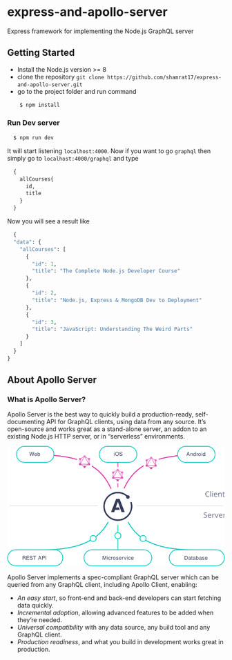 # express-and-apollo-server
Express framework for implementing the Node.js GraphQL server 

## Getting Started
- Install the Node.js version >= 8
- clone the repository `git clone https://github.com/shamrat17/express-and-apollo-server.git`
- go to the project folder and run command
```bash
    $ npm install
```
### Run Dev server
```bash
  $ npm run dev
```
It will start listening `localhost:4000`. Now if you want to go `graphql` then simply go to `localhost:4000/graphql` and type

```graphql
  {
    allCourses{
      id,
      title
    }
  }
```
Now you will see a result like 
```graphql
  {
  "data": {
    "allCourses": [
      {
        "id": 1,
        "title": "The Complete Node.js Developer Course"
      },
      {
        "id": 2,
        "title": "Node.js, Express & MongoDB Dev to Deployment"
      },
      {
        "id": 3,
        "title": "JavaScript: Understanding The Weird Parts"
      }
    ]
  }
}
```

## About Apollo Server
### What is Apollo Server?
Apollo Server is the best way to quickly build a production-ready, self-documenting API for GraphQL clients, using data from any source.
It’s open-source and works great as a stand-alone server, an addon to an existing Node.js HTTP server, or in “serverless” environments.

<img alt="Docker container" src="./apollo.svg" />

Apollo Server implements a spec-compliant GraphQL server which can be queried from any GraphQL client, including Apollo Client, enabling:

- *An easy start*, so front-end and back-end developers can start fetching data quickly.
- *Incremental adoption*, allowing advanced features to be added when they’re needed.
- *Universal compatibility* with any data source, any build tool and any GraphQL client.
- *Production readiness*, and what you build in development works great in production.